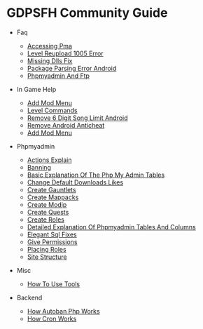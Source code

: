 # GDPSFH Community Guide

- Faq
  * [Accessing Pma](faq/accessing-pma.md)
  * [Level Reupload 1005 Error](faq/level-reupload-1005error.md)
  * [Missing Dlls Fix](faq/missing-dlls-fix.md)
  * [Package Parsing Error Android](faq/package-parsing-error-android.md)
  * [Phpmyadmin And Ftp](faq/phpmyadmin-and-ftp.md)

- In Game Help
  * [Add Mod Menu](in-game-help/add-mod-menu.md)
  * [Level Commands](in-game-help/level-commands.md)
  * [Remove 6 Digit Song Limit Android](in-game-help/remove-6digit-song-limit-android.md)
  * [Remove Android Anticheat](in-game-help/Remove-Android-Anticheat.md)
  * [Add Mod Menu](in-game-help/texture-pack.md)

- Phpmyadmin
  * [Actions Explain](phpmyadmin/actions-explain.md)
  * [Banning](phpmyadmin/banning.md)
  * [Basic Explanation Of The Php My Admin Tables](phpmyadmin/Basic-Explanation-of-The-PhpMyAdmin-Tables.md)
  * [Change Default Downloads Likes](phpmyadmin/change-default-downloads-likes.md)
  * [Create Gauntlets](phpmyadmin/create-gauntlets.md)
  * [Create Mappacks](phpmyadmin/create-mappacks.md)
  * [Create Modip](phpmyadmin/create-modip.md)
  * [Create Quests](phpmyadmin/create-quests.md)
  * [Create Roles](phpmyadmin/create-roles.md)
  * [Detailed Explanation Of Phpmyadmin Tables And Columns](phpmyadmin/Detailed-Explanation-of-phpmyadmin-tables-and-columns.md)
  * [Elegant Sql Fixes](phpmyadmin/elegant-sql-fixes.md)
  * [Give Permissions](phpmyadmin/give-permissions.md)
  * [Placing Roles](phpmyadmin/placing-roles.md)
  * [Site Structure](phpmyadmin/site-structure.md)

- Misc
  * [How To Use Tools](misc/how-to-use-tools.md)

- Backend
  * [How Autoban Php Works](backend/how-autoban-php-works.md)
  * [How Cron Works](backend/how-cron-works.md)

